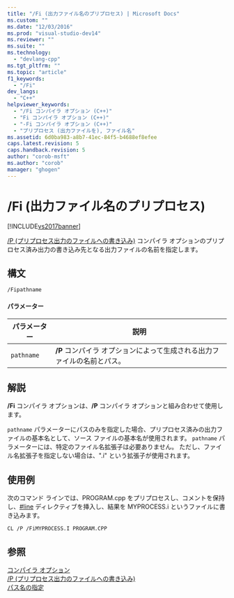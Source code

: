 ```yaml
---
title: "/Fi (出力ファイル名のプリプロセス) | Microsoft Docs"
ms.custom: ""
ms.date: "12/03/2016"
ms.prod: "visual-studio-dev14"
ms.reviewer: ""
ms.suite: ""
ms.technology: 
  - "devlang-cpp"
ms.tgt_pltfrm: ""
ms.topic: "article"
f1_keywords: 
  - "/Fi"
dev_langs: 
  - "C++"
helpviewer_keywords: 
  - "/Fi コンパイラ オプション (C++)"
  - "Fi コンパイラ オプション (C++)"
  - "-Fi コンパイラ オプション (C++)"
  - "プリプロセス (出力ファイルを), ファイル名"
ms.assetid: 6d0ba983-a8b7-41ec-84f5-b4688ef8efee
caps.latest.revision: 5
caps.handback.revision: 5
author: "corob-msft"
ms.author: "corob"
manager: "ghogen"
---
```

# /Fi (出力ファイル名のプリプロセス)
[!INCLUDE[vs2017banner](../../assembler/inline/includes/vs2017banner.md)]

[\/P \(プリプロセス出力のファイルへの書き込み\)](../../build/reference/p-preprocess-to-a-file.md) コンパイラ オプションのプリプロセス済み出力の書き込み先となる出力ファイルの名前を指定します。  
  
## 構文  
  
```  
/Fipathname  
```  
  
#### パラメーター  
  
|パラメーター|説明|  
|------------|--------|  
|`pathname`|**\/P** コンパイラ オプションによって生成される出力ファイルの名前とパス。|  
  
## 解説  
 **\/Fi** コンパイラ オプションは、**\/P** コンパイラ オプションと組み合わせて使用します。  
  
 `pathname` パラメーターにパスのみを指定した場合、プリプロセス済みの出力ファイルの基本名として、ソース ファイルの基本名が使用されます。  `pathname` パラメーターには、特定のファイル名拡張子は必要ありません。  ただし、ファイル名拡張子を指定しない場合は、".i" という拡張子が使用されます。  
  
## 使用例  
 次のコマンド ラインでは、PROGRAM.cpp をプリプロセスし、コメントを保持し、[\#line](../Topic/%23line%20Directive%20\(C-C++\).md) ディレクティブを挿入し、結果を MYPROCESS.i というファイルに書き込みます。  
  
```  
CL /P /FiMYPROCESS.I PROGRAM.CPP  
```  
  
## 参照  
 [コンパイラ オプション](../../build/reference/compiler-options.md)   
 [\/P \(プリプロセス出力のファイルへの書き込み\)](../../build/reference/p-preprocess-to-a-file.md)   
 [パス名の指定](../Topic/Specifying%20the%20Pathname.md)